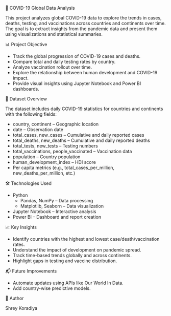 🦠 COVID-19 Global Data Analysis

This project analyzes global COVID-19 data to explore the trends in cases, deaths, testing, and vaccinations across countries and continents over time. The goal is to extract insights from the pandemic data and present them using visualizations and statistical summaries.

📊 Project Objective

- Track the global progression of COVID-19 cases and deaths.
- Compare total and daily testing rates by country.
- Analyze vaccination rollout over time.
- Explore the relationship between human development and COVID-19 impact.
- Provide visual insights using Jupyter Notebook and Power BI dashboards.

📁 Dataset Overview

The dataset includes daily COVID-19 statistics for countries and continents with the following fields:

- country, continent – Geographic location
- date – Observation date
- total_cases, new_cases – Cumulative and daily reported cases
- total_deaths, new_deaths – Cumulative and daily reported deaths
- total_tests, new_tests – Testing numbers
- total_vaccinations, people_vaccinated – Vaccination data
- population – Country population
- human_development_index – HDI score
- Per capita metrics (e.g., total_cases_per_million, new_deaths_per_million, etc.)

🛠️ Technologies Used

- Python
  - Pandas, NumPy – Data processing
  - Matplotlib, Seaborn – Data visualization
- Jupyter Notebook – Interactive analysis
- Power BI – Dashboard and report creation

📈 Key Insights

- Identify countries with the highest and lowest case/death/vaccination rates.
- Understand the impact of development on pandemic spread.
- Track time-based trends globally and across continents.
- Highlight gaps in testing and vaccine distribution.

📬 Future Improvements

- Automate updates using APIs like Our World In Data.
- Add country-wise predictive models.


👤 Author

Shrey Koradiya  
